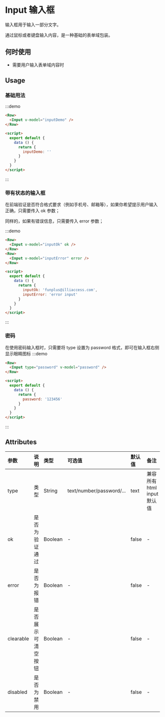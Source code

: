 # Input 输入框

输入框用于输入一部分文字。

通过鼠标或者键盘输入内容，是一种基础的表单域包装。

## 何时使用
- 需要用户输入表单域内容时

## Usage

### 基础用法
:::demo
```html
<Row>
  <Input v-model="inputDemo" />
</Row>

<script>
  export default {
    data () {
      return {
        inputDemo: ''
      }
    }
  }
</script>
```
:::

### 带有状态的输入框
在前端验证是否符合格式要求（例如手机号、邮箱等），如果你希望提示用户输入正确，只需要传入 ok 参数；

同样的，如果有错误信息，只需要传入 error 参数；

:::demo
```html
<Row>
  <Input v-model="inputOk" ok />
</Row>
<Row>
  <Input v-model="inputError" error />
</Row>

<script>
  export default {
    data () {
      return {
        inputOk: 'funplus@illiaccess.com',
        inputError: 'error input'
      }
    }
  }
</script>
```
:::

### 密码
在使用密码输入框时，只需要将 type 设置为 password 格式，即可在输入框右侧显示眼睛图标
:::demo
```html
<Row>
  <Input type="password" v-model="password" />
</Row>

<script>
  export default {
    data () {
      return {
        password: '123456'
      }
    }
  }
</script>
```
:::

## Attributes
| 参数 | 说明 | 类型 | 可选值 | 默认值 | 备注 |
| :----- | :----- | :----- | :----- | :----- | :----- |
| type | 类型 | String | text/number/password/... | text | 兼容所有 html input 默认值 |
| ok | 是否为验证通过 | Boolean | - | false | - |
| error | 是否为报错 | Boolean | - | false | - |
| clearable | 是否展示可清空按钮 | Boolean | - | false | - |
| disabled | 是否为禁用 | Boolean | - | false | - |
